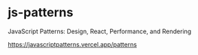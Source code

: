 # js-patterns
JavaScript Patterns: Design, React, Performance, and Rendering

https://javascriptpatterns.vercel.app/patterns
